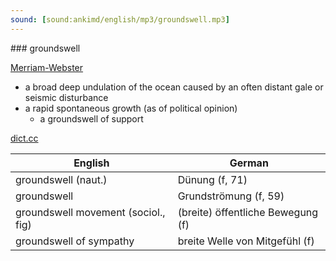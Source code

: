 ```yaml
---
sound: [sound:ankimd/english/mp3/groundswell.mp3]
---
```


\### groundswell

[Merriam-Webster](https://www.merriam-webster.com/dictionary/groundswell)

- a broad deep undulation of the ocean caused by an often distant gale or seismic disturbance
- a rapid spontaneous growth (as of political opinion)
    - a groundswell of support

[dict.cc](https://www.dict.cc/groundswell)

| English        | German       |
| -------------- | ------------ |
| groundswell (naut.) | Dünung (f, 71) |
| groundswell | Grundströmung (f, 59) |
| groundswell movement (sociol., fig) | (breite) öffentliche Bewegung (f) |
| groundswell of sympathy | breite Welle von Mitgefühl (f) |
